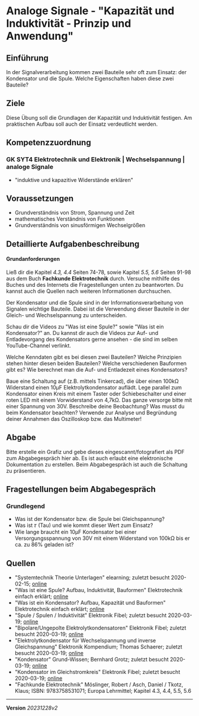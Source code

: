 # Analoge Signale - "Kapazität und Induktivität - Prinzip und Anwendung"

## Einführung
In der Signalverarbeitung kommen zwei Bauteile sehr oft zum Einsatz: der Kondensator und die Spule. Welche Eigenschaften haben diese zwei Bauteile?

## Ziele
Diese Übung soll die Grundlagen der Kapazität und Induktivität festigen. Am praktischen Aufbau soll auch der Einsatz verdeutlicht werden.

## Kompetenzzuordnung
###  GK SYT4 Elektrotechnik und Elektronik | Wechselspannung | analoge Signale
* "induktive und kapazitive Widerstände erklären"
## Voraussetzungen
* Grundverständnis von Strom, Spannung und Zeit
* mathematisches Verständnis von Funktionen
* Grundverständnis von sinusförmigen Wechselgrößen

## Detaillierte Aufgabenbeschreibung
#### Grundanforderungen

Ließ dir die Kapitel *4.3, 4.4* Seiten 74-78, sowie Kapitel *5.5, 5.6* Seiten 91-98 aus dem Buch **Fachkunde Elektrotechnik** durch. Versuche mithilfe des Buches und des Internets die Fragestellungen unten zu beantworten. Du kannst auch die Quellen nach weiteren Informationen durchsuchen.

Der Kondensator und die Spule sind in der Informationsverarbeitung von Signalen wichtige Bauteile. Dabei ist die Verwendung dieser Bauteile in der Gleich- und Wechselspannung zu unterscheiden.

Schau dir die Videos zu "Was ist eine Spule?" sowie "Was ist ein Kondensator?" an. Du kannst dir auch die Videos zur Auf- und Entladevorgang des Kondensators gerne ansehen - die sind im selben YouTube-Channel verlinkt.

Welche Kenndaten gibt es bei diesen zwei Bauteilen? Welche Prinzipien stehen hinter diesen beiden Bauteilen? Welche verschiedenen Bauformen gibt es? Wie berechnet man die Auf- und Entladezeit eines Kondensators?

Baue eine Schaltung auf (z.B. mittels Tinkercad), die über einen 100kΩ Widerstand einen 10µF Elektrolytkondensator auflädt. Lege parallel zum Kondensator einen Kreis mit einem Taster oder Schiebeschalter und einer roten LED mit einem Vorwiderstand von 4,7kΩ. Das ganze versorge bitte mit einer Spannung von 30V. Beschreibe deine Beobachtung? Was musst du beim Kondensator beachten? Verwende zur Analyse und Begründung deiner Annahmen das Oszilloskop bzw. das Multimeter!

## Abgabe
Bitte erstelle ein Grafiz und gebe dieses eingescannt/fotografiert als PDF zum Abgabegespräch hier ab. Es ist auch erlaubt eine elektronische Dokumentation zu erstellen. Beim Abgabegespräch ist auch die Schaltung zu präsentieren.

## Fragestellungen beim Abgabegespräch
### Grundlegend
* Was ist der Kondensator bzw. die Spule bei Gleichspannung?
* Was ist 𝜏 (Tau) und wie kommt dieser Wert zum Einsatz?
* Wie lange braucht ein 10µF Kondensator bei einer Versorgungsspannung von 30V mit einem Widerstand von 100kΩ bis er ca. zu 86% geladen ist?

## Quellen
* "Systemtechnik Theorie Unterlagen" elearning; zuletzt besucht 2020-02-15; [online](https://elearning.tgm.ac.at/course/view.php?id=199)
* "Was ist eine Spule? Aufbau, Induktivität, Bauformen"  Elektrotechnik einfach erklärt; [online](https://www.youtube.com/watch?v=tTzkMqCkUf4)
* "Was ist ein Kondensator? Aufbau, Kapazität und Bauformen" Elektrotechnik einfach erklärt; [online](https://www.youtube.com/watch?v=CAEqq7J9Ce4)
* "Spule / Spulen / Induktivität" Elektronik Fibel; zuletzt besucht 2020-03-19; [online](https://www.elektronik-kompendium.de/sites/bau/0207221.htm)
* "Bipolare/Ungepolte Elektrolytkondensatoren" Elektronik Fibel; zuletzt besucht 2020-03-19; [online](https://www.elektronik-kompendium.de/sites/bau/1011301.htm)
* "Elektrolytkondensator für Wechselspannung und inverse Gleichspannung" Elektronik Kompendium; Thomas Schaerer; zuletzt besucht 2020-03-19; [online](https://www.elektronik-kompendium.de/public/schaerer/acelko.htm)
* "Kondensator" Grund-Wissen; Bernhard Grotz; zuletzt besucht 2020-03-19; [online](https://www.grund-wissen.de/elektronik/bauteile/kondensator.html)
* "Kondensator im Gleichstromkreis" Elektronik Fibel; zuletzt besucht 2020-03-19; [online](https://www.elektronik-kompendium.de/sites/grd/0205301.htm)
* "Fachkunde Elektrotechnik" Möslinger, Robert / Asch, Daniel / Tkotz, Klaus; ISBN: 9783758531071; Europa Lehrmittel; Kapitel 4.3, 4.4, 5.5, 5.6

---
**Version** *20231228v2*